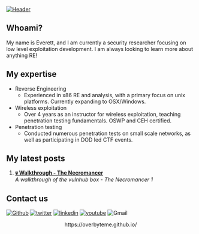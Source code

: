 [![Header]( "Header")](https://overbyteme.github.io/)

## Whoami?

My name is Everett, and I am currently a security researcher focusing on low level exploitation development. I am always looking to learn more about anything RE!

## My expertise

- Reverse Engineering
  -  Experienced in x86 RE and analysis, with a primary focus on unix platforms. Currently expanding to OSX/Windows.
- Wireless exploitation
  -  Over 4 years as an instructor for wireless exploitation, teaching penetration testing fundamentals. OSWP and CEH certified.
- Penetration testing
  -  Conducted numerous penetration tests on small scale networks, as well as participating in DOD led CTF events.

## My latest posts

1. **[💀 Walkthrough - The Necromancer](https://overbyteme.github.io/posts/necromancer1/)** <br> *A walkthrough of the vulnhub box - The Necromancer 1*

## Contact us

[<img alt="Github" src="https://img.shields.io/badge/GitHub-%2312100E.svg?&style=for-the-badge&logo=Github&logoColor=white" />](https://github.com/creativetimofficial) [<img alt="twitter" src="https://img.shields.io/badge/twitter-%231DA1F2.svg?&style=for-the-badge&logo=twitter&logoColor=white" />](https://twitter.com/CreativeTim) [<img alt="linkedin" src="https://img.shields.io/badge/linkedin-%230077B5.svg?&style=for-the-badge&logo=linkedin&logoColor=white" />](https://www.linkedin.com/in/creative-tim-1b54778b) [<img alt="youtube" src="https://img.shields.io/badge/YouTube-FF0000?style=for-the-badge&logo=youtube&logoColor=white" />](https://www.youtube.com/channel/UCVyTG4sCw-rOvB9oHkzZD1w) <img alt="Gmail" src="https://img.shields.io/badge/Gmail-D14836?style=for-the-badge&logo=gmail&logoColor=white" />

<p align="center">
https://overbyteme.github.io/
</p>
